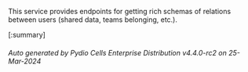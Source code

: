 






This service provides endpoints for getting rich schemas of relations between users (shared data, teams belonging, etc.).

[:summary]

###### Auto generated by Pydio Cells Enterprise Distribution v4.4.0-rc2 on 25-Mar-2024
